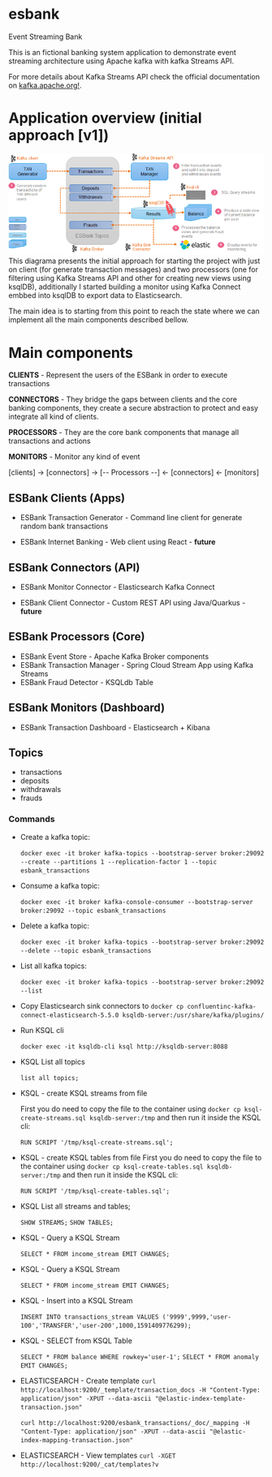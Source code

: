 # esbank
Event Streaming Bank

This is an fictional banking system application to demonstrate event streaming architecture using Apache kafka with kafka Streams API.

For more details about Kafka Streams API check the official documentation on [kafka.apache.org!](http://kafka.apache.org).

# Application overview (initial approach [v1])
![ESBank Architecture](esbank-overview.png)
This diagrama presents the initial approach for starting the project with just on client (for generate transaction messages) and two processors (one for filtering using Kafka Streams API and other for creating new views using ksqlDB), additionally I started building a monitor using Kafka Connect embbed into ksqlDB to export data to Elasticsearch. 

The main idea is to starting from this point to reach the state where we can implement all the main components described bellow.

# Main components

**CLIENTS** - Represent the users of the ESBank in order to execute transactions

**CONNECTORS** - They bridge the gaps between clients and the core banking components, they create a secure abstraction to protect and easy integrate all kind of clients.

**PROCESSORS** - They are the core bank components that manage all transactions and actions

**MONITORS** - Monitor any kind of event

[clients] -> [connectors] -> [-- Processors --] <- [connectors] <- [monitors]


## ESBank Clients (Apps)

- ESBank Transaction Generator - Command line client for generate random bank transactions

- ESBank Internet Banking - Web client using React - **future**

## ESBank Connectors (API)

- ESBank Monitor Connector - Elasticsearch Kafka Connect

- ESBank Client Connector - Custom REST API using Java/Quarkus - **future**

## ESBank Processors (Core)

- ESBank Event Store - Apache Kafka Broker components
- ESBank Transaction Manager - Spring Cloud Stream App using Kafka Streams
- ESBank Fraud Detector - KSQLdb Table


## ESBank Monitors (Dashboard)

- ESBank Transaction Dashboard - Elasticsearch + Kibana


## Topics

- transactions
- deposits
- withdrawals
- frauds

### Commands

- Create a kafka topic:

    `docker exec -it broker kafka-topics --bootstrap-server broker:29092 --create --partitions 1 --replication-factor 1 --topic esbank_transactions`

- Consume a kafka topic:

    `docker exec -it broker kafka-console-consumer --bootstrap-server broker:29092 --topic esbank_transactions`

- Delete a kafka topic:

    `docker exec -it broker kafka-topics --bootstrap-server broker:29092 --delete --topic esbank_transactions`

- List all kafka topics:

    `docker exec -it broker kafka-topics --bootstrap-server broker:29092 --list`

- Copy Elasticsearch sink connectors to
    `docker cp confluentinc-kafka-connect-elasticsearch-5.5.0 ksqldb-server:/usr/share/kafka/plugins/`

- Run KSQL cli

    `docker exec -it ksqldb-cli ksql http://ksqldb-server:8088`
    
- KSQL List all topics

    `list all topics;`
    
- KSQL - create KSQL streams from file

    First you do need to copy the file to the container using
    `docker cp ksql-create-streams.sql ksqldb-server:/tmp` and then run it inside the KSQL cli:
    
    `RUN SCRIPT '/tmp/ksql-create-streams.sql';`

- KSQL -  create KSQL tables from file
    First you do need to copy the file to the container using
    `docker cp ksql-create-tables.sql ksqldb-server:/tmp` and then run it inside the KSQL cli:

   `RUN SCRIPT '/tmp/ksql-create-tables.sql';`

- KSQL List all streams and tables;

    `SHOW STREAMS;`
    `SHOW TABLES;`

- KSQL - Query a KSQL Stream

    `SELECT * FROM income_stream EMIT CHANGES;`

- KSQL - Query a KSQL Stream

    `SELECT * FROM income_stream EMIT CHANGES;`

- KSQL - Insert into a KSQL Stream

    `INSERT INTO transactions_stream VALUES ('9999',9999,'user-100','TRANSFER','user-200',1000,1591409776299);`

- KSQL - SELECT from KSQL Table

    `SELECT * FROM balance WHERE rowkey='user-1';`
    `SELECT * FROM anomaly EMIT CHANGES;`

- ELASTICSEARCH - Create template
    `curl http://localhost:9200/_template/transaction_docs -H "Content-Type: application/json" -XPUT --data-ascii "@elastic-index-template-transaction.json"`

    `curl http://localhost:9200/esbank_transactions/_doc/_mapping -H "Content-Type: application/json" -XPUT --data-ascii "@elastic-index-mapping-transaction.json"`

- ELASTICSEARCH - View templates
    `curl -XGET http://localhost:9200/_cat/templates?v`